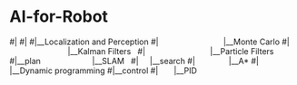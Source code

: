 # AI-for-Robot
#|
#|
#|__Localization and Perception
#|                             |__Monte Carlo
#|                             |__Kalman Filters  
#|                             |__Particle Filters
#|__plan                       |__SLAM   
#|      |__search
#|               |__A*
#|               |__Dynamic programming 
#|__control
#|        |__PID
